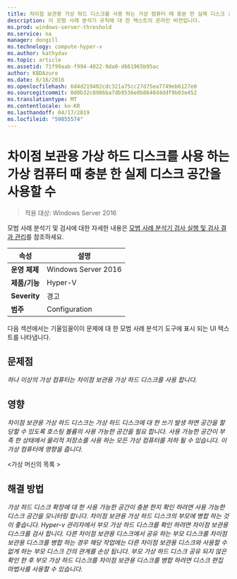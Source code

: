 ```yaml
---
title: 차이점 보관용 가상 하드 디스크를 사용 하는 가상 컴퓨터 때 충분 한 실제 디스크 공간을 사용할 수
description: 이 모범 사례 분석기 규칙에 대 한 텍스트의 온라인 버전입니다.
ms.prod: windows-server-threshold
ms.service: na
manager: dongill
ms.technology: compute-hyper-v
ms.author: kathydav
ms.topic: article
ms.assetid: 71f99aab-f994-4022-9da0-d661965b95ac
author: KBDAzure
ms.date: 8/16/2016
ms.openlocfilehash: 6d4d219402cdc321a75cc27d75ea7749eb6127e0
ms.sourcegitcommit: 0d0b32c8986ba7db9536e0b8648d4ddf9b03e452
ms.translationtype: MT
ms.contentlocale: ko-KR
ms.lasthandoff: 04/17/2019
ms.locfileid: "59855574"
---
```

# <a name="ensure-sufficient-physical-disk-space-is-available-when-virtual-machines-use-differencing-virtual-hard-disks"></a>차이점 보관용 가상 하드 디스크를 사용 하는 가상 컴퓨터 때 충분 한 실제 디스크 공간을 사용할 수

>적용 대상: Windows Server 2016

모범 사례 분석기 및 검사에 대한 자세한 내용은 [모범 사례 분석기 검사 실행 및 검사 결과 관리](https://go.microsoft.com/fwlink/p/?LinkID=223177)를 참조하세요.  
  
|속성|설명|  
|-|-|  
|**운영 체제**|Windows Server 2016|  
|**제품/기능**|Hyper-V|  
|**Severity**|경고|  
|**범주**|Configuration|  
  
다음 섹션에서는 기울임꼴이이 문제에 대 한 모범 사례 분석기 도구에 표시 되는 UI 텍스트를 나타냅니다.  
  
## <a name="issue"></a>문제점  
*하나 이상의 가상 컴퓨터는 차이점 보관용 가상 하드 디스크를 사용 합니다.*  
  
## <a name="impact"></a>영향  
*차이점 보관용 가상 하드 디스크는 가상 하드 디스크에 대 한 쓰기 발생 하면 공간을 할당할 수 있도록 호스팅 볼륨의 사용 가능한 공간을 필요 합니다. 사용 가능한 공간이 부족 한 상태에서 물리적 저장소를 사용 하는 모든 가상 컴퓨터를 저하 될 수 있습니다. 이 가상 컴퓨터에 영향을 줍니다.*  
  
\<가상 머신의 목록 >  
  
## <a name="resolution"></a>해결 방법  
*가상 하드 디스크 확장에 대 한 사용 가능한 공간이 충분 한지 확인 하려면 사용 가능한 디스크 공간을 모니터링 합니다. 차이점 보관용 가상 하드 디스크의 부모에 병합 하는 것이 좋습니다. Hyper-v 관리자에서 부모 가상 하드 디스크를 확인 하려면 차이점 보관용 디스크를 검사 합니다. 다른 차이점 보관용 디스크에서 공유 하는 부모 디스크를 차이점 보관용 디스크를 병합 하는 경우 해당 작업에는 다른 차이점 보관용 디스크와 사용할 수 없게 하는 부모 디스크 간의 관계를 손상 됩니다. 부모 가상 하드 디스크 공유 되지 않은 확인 한 후 부모 가상 하드 디스크를 차이점 보관용 디스크를 병합 하려면 디스크 편집 마법사를 사용할 수 있습니다.*  
  


